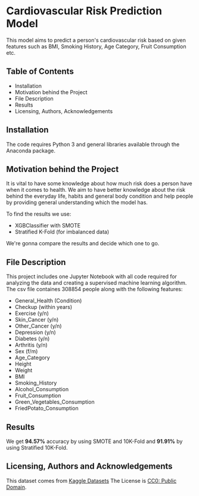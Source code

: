 # Cardiovascular Risk Prediction Model

This model aims to predict a person's cardiovascular risk based on given features such as BMI, Smoking History, Age Category, Fruit Consumption etc.

## Table of Contents

- Installation
- Motivation behind the Project
- File Description
- Results
- Licensing, Authors, Acknowledgements

## Installation

The code requires Python 3 and general libraries available through the Anaconda package.

## Motivation behind the Project

It is vital to have some knowledge about how much risk does a person have when it comes to health.
We aim to have better knowledge about the risk behind the everyday life, habits and general body condition and 
help people by providing general understanding which the model has.

To find the results we use:

- XGBClassifier with SMOTE
- Stratified K-Fold (for imbalanced data)

We're gonna compare the results and decide which one to go.

## File Description

This project includes one Jupyter Notebook with all code required for analyzing the data and creating a supervised 
machine learning algorithm. The csv file containes 308854 people along with the following features:

- General_Health (Condition)
- Checkup (within years)
- Exercise (y/n)
- Skin_Cancer (y/n)
- Other_Cancer (y/n)
- Depression (y/n)
- Diabetes (y/n)
- Arthritis (y/n)
- Sex (f/m)
- Age_Category
- Height
- Weight
- BMI
- Smoking_History
- Alcohol_Consumption
- Fruit_Consumption
- Green_Vegetables_Consumption
- FriedPotato_Consumption

## Results

We get **94.57%** accuracy by using SMOTE and 10K-Fold and **91.91%** by using Stratified 10K-Fold.

## Licensing, Authors and Acknowledgements

This dataset comes from [Kaggle Datasets](https://www.kaggle.com/datasets/alphiree/cardiovascular-diseases-risk-prediction-dataset) The License
is [CC0: Public Domain](https://creativecommons.org/publicdomain/zero/1.0/).